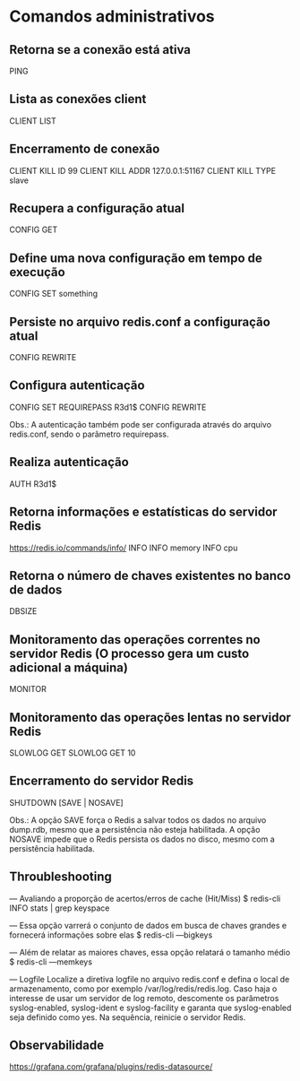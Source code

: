 # Comandos administrativos

## Retorna se a conexão está ativa
PING

## Lista as conexões client
CLIENT LIST

## Encerramento de conexão
CLIENT KILL ID 99
CLIENT KILL ADDR 127.0.0.1:51167
CLIENT KILL TYPE slave

## Recupera a configuração atual
CONFIG GET

## Define uma nova configuração em tempo de execução
CONFIG SET something

## Persiste no arquivo redis.conf a configuração atual
CONFIG REWRITE

## Configura autenticação
CONFIG SET REQUIREPASS R3d1$
CONFIG REWRITE

Obs.: A autenticação também pode ser configurada através do arquivo redis.conf, sendo o parâmetro requirepass.

## Realiza autenticação
AUTH R3d1$

## Retorna informações e estatísticas do servidor Redis
https://redis.io/commands/info/
INFO
INFO memory
INFO cpu

## Retorna o número de chaves existentes no banco de dados
DBSIZE

## Monitoramento das operações correntes no servidor Redis (O processo gera um custo adicional a máquina)
MONITOR

## Monitoramento das operações lentas no servidor Redis
SLOWLOG GET
SLOWLOG GET 10

## Encerramento do servidor Redis
SHUTDOWN [SAVE | NOSAVE]

Obs.: A opção SAVE força o Redis a salvar todos os dados no arquivo dump.rdb, mesmo que a persistência não esteja habilitada. A opção NOSAVE impede que o Redis persista os dados no disco, mesmo com a persistência habilitada.

## Throubleshooting
— Avaliando a proporção de acertos/erros de cache (Hit/Miss)
$ redis-cli INFO stats | grep keyspace

— Essa opção varrerá o conjunto de dados em busca de chaves grandes e fornecerá informações sobre elas
$ redis-cli —bigkeys

— Além de relatar as maiores chaves, essa opção relatará o tamanho médio
$ redis-cli —memkeys

— Logfile
Localize a diretiva logfile no arquivo redis.conf e defina o local de armazenamento, como por exemplo /var/log/redis/redis.log.
Caso haja o interesse de usar um servidor de log remoto, descomente os parâmetros syslog-enabled, syslog-ident e syslog-facility e garanta que syslog-enabled seja definido como yes. Na sequência, reinicie o servidor Redis.

## Observabilidade
https://grafana.com/grafana/plugins/redis-datasource/